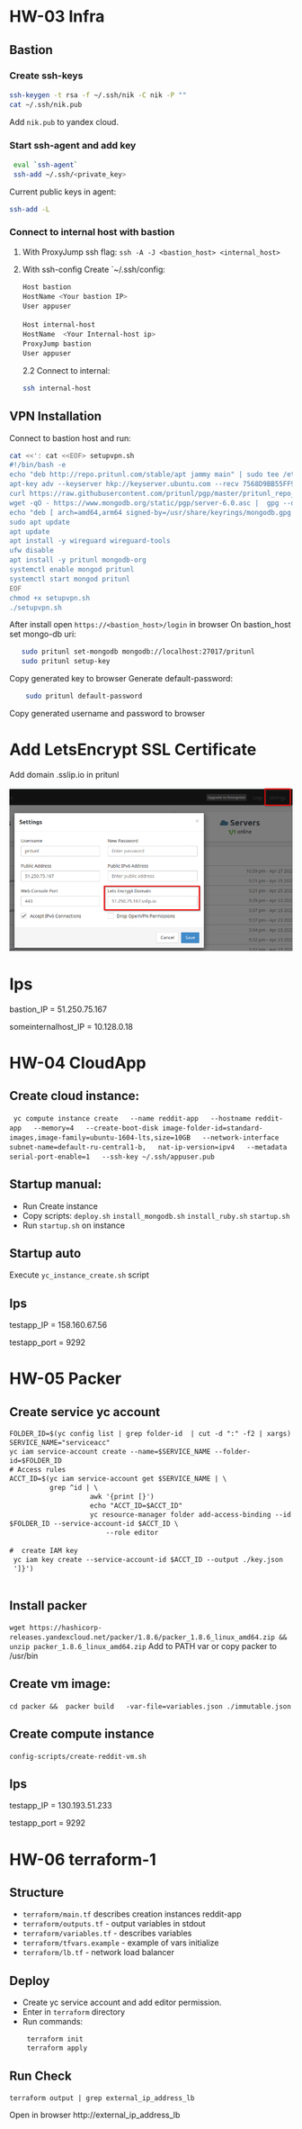 # HW-03 Infra

## Bastion

### Create ssh-keys

```sh
ssh-keygen -t rsa -f ~/.ssh/nik -C nik -P ""
cat ~/.ssh/nik.pub
```
Add `nik.pub` to yandex cloud.

### Start ssh-agent and add key

```sh
 eval `ssh-agent`
 ssh-add ~/.ssh/<private_key>
```
Current public keys in agent:
```sh
ssh-add -L
```
### Connect to internal host with bastion

1. With ProxyJump ssh flag:
    `ssh -A -J <bastion_host> <internal_host>`

2. With ssh-config
    Create `~/.ssh/config:

    ```sh
    Host bastion
    HostName <Your bastion IP>
    User appuser

    Host internal-host
    HostName  <Your Internal-host ip>
    ProxyJump bastion
    User appuser
    ```
    2.2 Connect to internal:

    ```sh
    ssh internal-host
    ```
## VPN Installation

Connect to bastion host and run:

```sh
cat <<': cat <<EOF> setupvpn.sh
#!/bin/bash -e
echo "deb http://repo.pritunl.com/stable/apt jammy main" | sudo tee /etc/apt/sources.list.d/pritunl.list
apt-key adv --keyserver hkp://keyserver.ubuntu.com --recv 7568D9BB55FF9E5287D586017AE645C0CF8E292A
curl https://raw.githubusercontent.com/pritunl/pgp/master/pritunl_repo_pub.asc | sudo apt-key add -
wget -qO - https://www.mongodb.org/static/pgp/server-6.0.asc |  gpg --dearmor | sudo tee /usr/share/keyrings/mongodb.gpg > /dev/null
echo "deb [ arch=amd64,arm64 signed-by=/usr/share/keyrings/mongodb.gpg ] https://repo.mongodb.org/apt/ubuntu jammy/mongodb-org/6.0 multiverse" | sudo tee /etc/apt/sources.list.d/mongodb-org-6.0.list
sudo apt update
apt update
apt install -y wireguard wireguard-tools
ufw disable
apt install -y pritunl mongodb-org
systemctl enable mongod pritunl
systemctl start mongod pritunl
EOF
chmod +x setupvpn.sh
./setupvpn.sh
```
After install open `https://<bastion_host>/login` in browser
On bastion_host set mongo-db uri:
```sh
   sudo pritunl set-mongodb mongodb://localhost:27017/pritunl
   sudo pritunl setup-key
```
Copy generated key to browser
Generate default-password:
```sh
    sudo pritunl default-password
```
Copy generated username and password to browser
# Add LetsEncrypt SSL Certificate

Add domain <ip>.sslip.io in pritunl

![Alt screen1](./screens/screen1.png)

# Ips

bastion_IP = 51.250.75.167

someinternalhost_IP = 10.128.0.18


# HW-04 CloudApp

## Create cloud instance:

` yc compute instance create   --name reddit-app   --hostname reddit-app   --memory=4   --create-boot-disk image-folder-id=standard-images,image-family=ubuntu-1604-lts,size=10GB   --network-interface subnet-name=default-ru-central1-b,   nat-ip-version=ipv4   --metadata serial-port-enable=1   --ssh-key ~/.ssh/appuser.pub`

## Startup manual:

  - Run Create instance
  - Copy scripts:
     `deploy.sh`
     `install_mongodb.sh`
     `install_ruby.sh`
     `startup.sh`
  - Run `startup.sh` on instance

## Startup auto

  Execute `yc_instance_create.sh` script

## Ips

testapp_IP = 158.160.67.56

testapp_port = 9292

# HW-05 Packer

## Create service yc account

```
FOLDER_ID=$(yc config list | grep folder-id  | cut -d ":" -f2 | xargs)
SERVICE_NAME="serviceacc"
yc iam service-account create --name=$SERVICE_NAME --folder-id=$FOLDER_ID
# Access rules
ACCT_ID=$(yc iam service-account get $SERVICE_NAME | \
          grep ^id | \
                    awk '{print [}')
                    echo "ACCT_ID=$ACCT_ID"
                    yc resource-manager folder add-access-binding --id $FOLDER_ID --service-account-id $ACCT_ID \
                        --role editor

#  create IAM key
 yc iam key create --service-account-id $ACCT_ID --output ./key.json
 ']}')
 
```

## Install packer

` wget https://hashicorp-releases.yandexcloud.net/packer/1.8.6/packer_1.8.6_linux_amd64.zip && unzip packer_1.8.6_linux_amd64.zip `
Add to PATH var or copy packer to /usr/bin

## Create vm image:

`cd packer &&  packer build   -var-file=variables.json ./immutable.json `

## Create compute instance

`config-scripts/create-reddit-vm.sh`

## Ips

testapp_IP = 130.193.51.233

testapp_port = 9292


# HW-06 terraform-1

## Structure
- `terraform/main.tf` describes creation instances reddit-app
- `terraform/outputs.tf`  - output variables in stdout
- `terraform/variables.tf` - describes variables
- `terraform/tfvars.example` - example of vars initialize 
- `terraform/lb.tf` - network load balancer

## Deploy

- Create yc service account and add editor permission.
- Enter in `terraform` directory
- Run commands: 
   ```
    terraform init
    terraform apply
   ```
## Run Check

`terraform output | grep external_ip_address_lb`

Open in browser http://external_ip_address_lb
